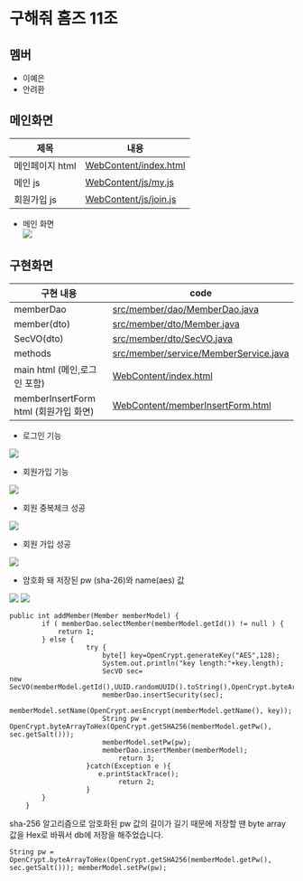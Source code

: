 # 구해줘 홈즈 11조

## 멤버

- 이예은
- 안려환

## 메인화면

| 제목            | 내용                                                                                                                                       |
| --------------- | ------------------------------------------------------------------------------------------------------------------------------------------ |
| 메인페이지 html | [WebContent/index.html](https://lab.ssafy.com/s08/a19/10_whereismyhome_algo/pair11_ahnryeohwan_leeyeeun/-/blob/main/WebContent/index.html) |
| 메인 js         | [WebContent/js/my.js](https://lab.ssafy.com/s08/a19/10_whereismyhome_algo/pair11_ahnryeohwan_leeyeeun/-/blob/main/WebContent/js/my.js)     |
| 회원가입 js     | [WebContent/js/join.js](https://lab.ssafy.com/s08/a19/10_whereismyhome_algo/pair11_ahnryeohwan_leeyeeun/-/blob/main/WebContent/js/join.js) |

- 메인 화면  
  <img src="https://lab.ssafy.com/s08/a19/10_whereismyhome_algo/pair11_ahnryeohwan_leeyeeun/-/raw/main/img/%EB%A9%94%EC%9D%B8%ED%99%94%EB%A9%B4.PNG">

## 구현화면

| 구현 내용                             | code                                                                                                                                                                       |
| ------------------------------------- | -------------------------------------------------------------------------------------------------------------------------------------------------------------------------- |
| memberDao                             | [src/member/dao/MemberDao.java](https://lab.ssafy.com/s08/a19/10_whereismyhome_algo/pair11_ahnryeohwan_leeyeeun/-/blob/main/src/member/dao/MemberDao.java)                 |
| member(dto)                           | [src/member/dto/Member.java](https://lab.ssafy.com/s08/a19/10_whereismyhome_algo/pair11_ahnryeohwan_leeyeeun/-/blob/main/src/member/dto/Member.java)                       |
| SecVO(dto)                            | [src/member/dto/SecVO.java](https://lab.ssafy.com/s08/a19/10_whereismyhome_algo/pair11_ahnryeohwan_leeyeeun/-/blob/main/src/member/dto/SecVO.java)                         |
| methods                               | [src/member/service/MemberService.java](https://lab.ssafy.com/s08/a19/10_whereismyhome_algo/pair11_ahnryeohwan_leeyeeun/-/blob/main/src/member/service/MemberService.java) |
| main html (메인,로그인 포함)          | [WebContent/index.html](https://lab.ssafy.com/s08/a19/10_whereismyhome_algo/pair11_ahnryeohwan_leeyeeun/-/blob/main/WebContent/index.html)                                 |
| memberInsertForm html (회원가입 화면) | [WebContent/memberInsertForm.html](https://lab.ssafy.com/s08/a19/10_whereismyhome_algo/pair11_ahnryeohwan_leeyeeun/-/blob/main/WebContent/memberInsertForm.html)           |

- 로그인 기능

<img src="https://lab.ssafy.com/s08/a19/10_whereismyhome_algo/pair11_ahnryeohwan_leeyeeun/-/raw/main/img/%EB%A1%9C%EA%B7%B8%EC%9D%B8%EC%84%B1%EA%B3%B5.PNG">

- 회원가입 기능

<img src="https://lab.ssafy.com/s08/a19/10_whereismyhome_algo/pair11_ahnryeohwan_leeyeeun/-/raw/main/img/%ED%9A%8C%EC%9B%90%EA%B0%80%EC%9E%85.PNG">

- 회원 중복체크 성공

<img src="https://lab.ssafy.com/s08/a19/10_whereismyhome_algo/pair11_ahnryeohwan_leeyeeun/-/raw/main/img/%ED%9A%8C%EC%9B%90%EC%A4%91%EB%B3%B5%EC%B2%B4%ED%81%AC.PNG">

- 회원 가입 성공

<img src="https://lab.ssafy.com/s08/a19/10_whereismyhome_algo/pair11_ahnryeohwan_leeyeeun/-/raw/main/img/%ED%9A%8C%EC%9B%90%EA%B0%80%EC%9E%85%20%EC%84%B1%EA%B3%B5.PNG">

- 암호화 돼 저장된 pw (sha-26)와 name(aes) 값

<img src="https://lab.ssafy.com/s08/a19/10_whereismyhome_algo/pair11_ahnryeohwan_leeyeeun/-/raw/main/img/salt_db.PNG">

<img src="https://lab.ssafy.com/s08/a19/10_whereismyhome_algo/pair11_ahnryeohwan_leeyeeun/-/raw/main/img/%EC%95%94%ED%98%B8%ED%99%94.PNG">

```
public int addMember(Member memberModel) {
		if ( memberDao.selectMember(memberModel.getId()) != null ) {
			return 1;
		} else {
		           try {
		        	   byte[] key=OpenCrypt.generateKey("AES",128);
		        	   System.out.println("key length:"+key.length);
		        	   SecVO sec=
new SecVO(memberModel.getId(),UUID.randomUUID().toString(),OpenCrypt.byteArrayToHex(key));
		        	   memberDao.insertSecurity(sec);
		        	   memberModel.setName(OpenCrypt.aesEncrypt(memberModel.getName(), key));
		        	   String pw = OpenCrypt.byteArrayToHex(OpenCrypt.getSHA256(memberModel.getPw(), sec.getSalt()));
		               memberModel.setPw(pw);
		               memberDao.insertMember(memberModel);
		                   return 3;
		           }catch(Exception e ){
		        	  e.printStackTrace();
			               return 2;
		           }
		}
	}
```

sha-256 알고리즘으로 암호화된 pw 값의 길이가 길기 때문에
저장할 땐 byte array 값을 Hex로 바꿔서 db에 저장을 해주었습니다.

`String pw = OpenCrypt.byteArrayToHex(OpenCrypt.getSHA256(memberModel.getPw(), sec.getSalt())); memberModel.setPw(pw); `
